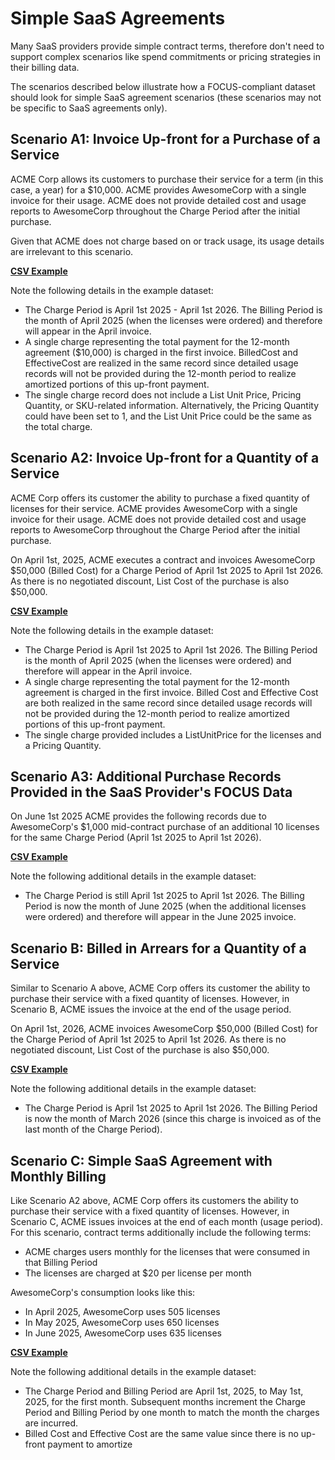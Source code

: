 # Simple SaaS Agreements

Many SaaS providers provide simple contract terms, therefore don't need to support complex scenarios like spend commitments or pricing strategies in their billing data.

The scenarios described below illustrate how a FOCUS-compliant dataset should look for simple SaaS agreement scenarios (these scenarios may not be specific to SaaS agreements only).

## Scenario A1: Invoice Up-front for a Purchase of a Service

ACME Corp allows its customers to purchase their service for a term (in this case, a year) for a &dollar;10,000. ACME provides AwesomeCorp with a single invoice for their usage. ACME does not provide detailed cost and usage reports to AwesomeCorp throughout the Charge Period after the initial purchase.

Given that ACME does not charge based on or track usage, its usage details are irrelevant to this scenario.

[**CSV Example**](/specification/data/saas_examples/simple_agreements/simple_saas_agreements_a1.csv)

Note the following details in the example dataset:

* The Charge Period is April 1st 2025 - April 1st 2026. The Billing Period is the month of April 2025 (when the licenses were ordered) and therefore will appear in the April invoice.
* A single charge representing the total payment for the 12-month agreement (&dollar;10,000) is charged in the first invoice. BilledCost and EffectiveCost are realized in the same record since detailed usage records will not be provided during the 12-month period to realize amortized portions of this up-front payment.
* The single charge record does not include a List Unit Price, Pricing Quantity, or SKU-related information. Alternatively, the Pricing Quantity could have been set to 1, and the List Unit Price could be the same as the total charge.
  
## Scenario A2: Invoice Up-front for a Quantity of a Service

ACME Corp offers its customer the ability to purchase a fixed quantity of licenses for their service. ACME provides AwesomeCorp with a single invoice for their usage. ACME does not provide detailed cost and usage reports to AwesomeCorp throughout the Charge Period after the initial purchase.

On April 1st, 2025, ACME executes a contract and invoices AwesomeCorp &dollar;50,000 (Billed Cost) for a Charge Period of April 1st 2025 to April 1st 2026. As there is no negotiated discount, List Cost of the purchase is also &dollar;50,000.

[**CSV Example**](/specification/data/saas_examples/simple_agreements/simple_saas_agreements_a2.csv)

Note the following details in the example dataset:

* The Charge Period is April 1st 2025 to April 1st 2026. The Billing Period is the month of April 2025 (when the licenses were ordered) and therefore will appear in the April invoice.
* A single charge representing the total payment for the 12-month agreement is charged in the first invoice. Billed Cost and Effective Cost are both realized in the same record since detailed usage records will not be provided during the 12-month period to realize amortized portions of this up-front payment.
* The single charge provided includes a ListUnitPrice for the licenses and a Pricing Quantity.

## Scenario A3: Additional Purchase Records Provided in the SaaS Provider's FOCUS Data

On June 1st 2025 ACME provides the following records due to AwesomeCorp's &dollar;1,000 mid-contract purchase of an additional 10 licenses for the same Charge Period (April 1st 2025 to April 1st 2026).

[**CSV Example**](/specification/data/saas_examples/simple_agreements/simple_saas_agreements_a3.csv)

Note the following additional details in the example dataset:

* The Charge Period is still April 1st 2025 to April 1st 2026. The Billing Period is now the month of June 2025 (when the additional licenses were ordered) and therefore will appear in the June 2025 invoice.

## Scenario B: Billed in Arrears for a Quantity of a Service

Similar to Scenario A above, ACME Corp offers its customer the ability to purchase their service with a fixed quantity of licenses. However, in Scenario B, ACME issues the invoice at the end of the usage period.

On April 1st, 2026, ACME invoices AwesomeCorp &dollar;50,000 (Billed Cost) for the Charge Period of April 1st 2025 to April 1st 2026. As there is no negotiated discount, List Cost of the purchase is also &dollar;50,000.

[**CSV Example**](/specification/data/saas_examples/simple_agreements/simple_saas_agreements_b.csv)

Note the following additional details in the example dataset:

* The Charge Period is April 1st 2025 to April 1st 2026. The Billing Period is now the month of March 2026 (since this charge is invoiced as of the last month of the Charge Period).

## Scenario C: Simple SaaS Agreement with Monthly Billing

Like Scenario A2 above, ACME Corp offers its customers the ability to purchase their service with a fixed quantity of licenses. However, in Scenario C, ACME issues invoices at the end of each month (usage period).
For this scenario, contract terms additionally include the following terms:

* ACME charges users monthly for the licenses that were consumed in that Billing Period
* The licenses are charged at &dollar;20 per license per month

AwesomeCorp's consumption looks like this:

* In April 2025, AwesomeCorp uses 505 licenses
* In May 2025, AwesomeCorp uses 650 licenses
* In June 2025, AwesomeCorp uses 635 licenses

[**CSV Example**](/specification/data/saas_examples/simple_agreements/simple_saas_agreements_c.csv)

Note the following additional details in the example dataset:

* The Charge Period and Billing Period are April 1st, 2025, to May 1st, 2025, for the first month. Subsequent months increment the Charge Period and Billing Period by one month to match the month the charges are incurred.
* Billed Cost and Effective Cost are the same value since there is no up-front payment to amortize
